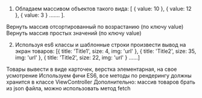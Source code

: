 
1) Обладаем массивом объектов такого вида: [ { value: 10 }, { value: 12 }, { value: 3 } ....... ].

Вернуть массив отсортированный по возрастанию (по ключу value)
Вернуть массив простых значений (по ключу value)

2) Используя es6 классы и шаблонные строки произвести вывод на экран товаров: [{ title: 'Title1', size: 4, img: 'url' }, { title: 'Title2', size: 35, img: 'url' }, { title: 'Title2', size: 22, img: 'url' } ......]

Товары вывести в виде карточек, верстка элементарная, на свое усмотрение
Используем фичи ES6, все методы по рендерингу должны хранится в классе ViewController
Дополнительно: массив товаров брать из json файла, можно использовать метод fetch